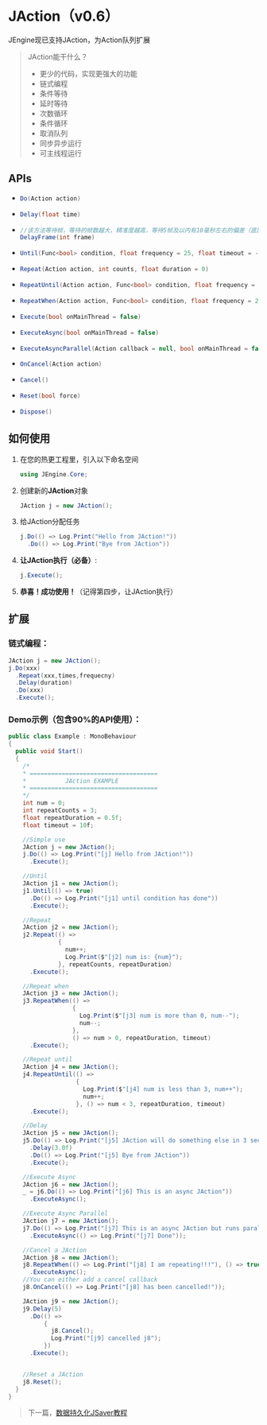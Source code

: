 # JAction（v0.6）

JEngine现已支持JAction，为Action队列扩展

> JAction能干什么？
>
> - 更少的代码，实现更强大的功能
> - 链式编程
> - 条件等待
> - 延时等待
> - 次数循环
> - 条件循环
> - 取消队列
> - 同步异步运行
> - 可主线程运行



## APIs

- ```csharp
  Do(Action action)
  ```

- ```csharp
  Delay(float time)
  ```
  
- ```csharp
  //该方法等待帧，等待的帧数越大，精准度越高，等待5帧及以内有10毫秒左右的偏差（底层需要计算转换）
  DelayFrame(int frame)
  ```

- ```csharp
  Until(Func<bool> condition, float frequency = 25, float timeout = -1)
  ```

- ```csharp
  Repeat(Action action, int counts, float duration = 0)
  ```

- ```csharp
  RepeatUntil(Action action, Func<bool> condition, float frequency = 25, float timeout = -1)
  ```

- ```csharp
  RepeatWhen(Action action, Func<bool> condition, float frequency = 25, float timeout = -1)
  ```

- ```csharp
  Execute(bool onMainThread = false)
  ```

- ```csharp
  ExecuteAsync(bool onMainThread = false)
  ```

- ```csharp
  ExecuteAsyncParallel(Action callback = null, bool onMainThread = false)
  ```

- ```csharp
  OnCancel(Action action)
  ```

- ```csharp
  Cancel()
  ```

- ```csharp
  Reset(bool force)
  ```

- ```csharp
  Dispose()
  ```



## 如何使用

1. 在您的热更工程里，引入以下命名空间

   ```csharp
   using JEngine.Core;
   ```

2. 创建新的**JAction**对象

   ```csharp
   JAction j = new JAction();
   ```

3. 给JAction分配任务

   ```csharp
   j.Do(() => Log.Print("Hello from JAction!"))
     .Do(() => Log.Print("Bye from JAction"))
   ```

4. **让JAction执行（必备）**:

   ```csharp
   j.Execute();
   ```

5. **恭喜！成功使用！**（记得第四步，让JAction执行）

## 扩展

### 链式编程：

   ```csharp
   JAction j = new JAction();
   j.Do(xxx)
     .Repeat(xxx,times,frequecny)
     .Delay(duration)
     .Do(xxx)
     .Execute();
   ```

### Demo示例（包含90%的API使用）：

   ```csharp
   public class Example : MonoBehaviour
   {
     public void Start()
     {
       /*
       * ====================================
       *           JAction EXAMPLE
       * ====================================
       */
       int num = 0;
       int repeatCounts = 3;
       float repeatDuration = 0.5f;
       float timeout = 10f;
   
       //Simple use
       JAction j = new JAction();
       j.Do(() => Log.Print("[j] Hello from JAction!"))
         .Execute();
   
       //Until
       JAction j1 = new JAction();
       j1.Until(() => true)
         .Do(() => Log.Print("[j1] until condition has done"))
         .Execute();
   
       //Repeat
       JAction j2 = new JAction();
       j2.Repeat(() =>
                 {
                   num++;
                   Log.Print($"[j2] num is: {num}");
                 }, repeatCounts, repeatDuration)
         .Execute();
   
       //Repeat when
       JAction j3 = new JAction();
       j3.RepeatWhen(() =>
                     {
                       Log.Print($"[j3] num is more than 0, num--");
                       num--;
                     },
                     () => num > 0, repeatDuration, timeout)
         .Execute();
   
       //Repeat until
       JAction j4 = new JAction();
       j4.RepeatUntil(() =>
                      {
                        Log.Print($"[j4] num is less than 3, num++");
                        num++;
                      }, () => num < 3, repeatDuration, timeout)
         .Execute();
   
       //Delay
       JAction j5 = new JAction();
       j5.Do(() => Log.Print("[j5] JAction will do something else in 3 seconds"))
         .Delay(3.0f)
         .Do(() => Log.Print("[j5] Bye from JAction"))
         .Execute();
   
       //Execute Async
       JAction j6 = new JAction();
       _ = j6.Do(() => Log.Print("[j6] This is an async JAction"))
         .ExecuteAsync();
   
       //Execute Async Parallel
       JAction j7 = new JAction();
       j7.Do(() => Log.Print("[j7] This is an async JAction but runs parallel, callback will be called after it has done"))
         .ExecuteAsync(() => Log.Print("[j7] Done"));
   
       //Cancel a JAction
       JAction j8 = new JAction();
       j8.RepeatWhen(() => Log.Print("[j8] I am repeating!!!"), () => true, 1, timeout)
         .ExecuteAsync();
       //You can either add a cancel callback
       j8.OnCancel(() => Log.Print("[j8] has been cancelled!"));
   
       JAction j9 = new JAction();
       j9.Delay(5)
         .Do(() =>
             {
               j8.Cancel();
               Log.Print("[j9] cancelled j8");
             })
         .Execute();
   
   
       //Reset a JAction
       j8.Reset();
     }
   }
   ```

> 下一篇，[数据持久化JSaver教程](jsaver.html)
